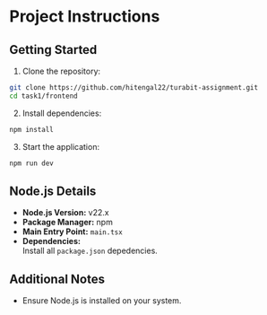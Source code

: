 # Project Instructions

## Getting Started

1. Clone the repository:
  ```bash
  git clone https://github.com/hitengal22/turabit-assignment.git
  cd task1/frontend
  ```

2. Install dependencies:
  ```bash
  npm install
  ```

3. Start the application:
  ```bash
  npm run dev
  ```

## Node.js Details

- **Node.js Version:** v22.x
- **Package Manager:** npm
- **Main Entry Point:** `main.tsx`
- **Dependencies:**  
  Install all `package.json` depedencies.

## Additional Notes

- Ensure Node.js is installed on your system.
